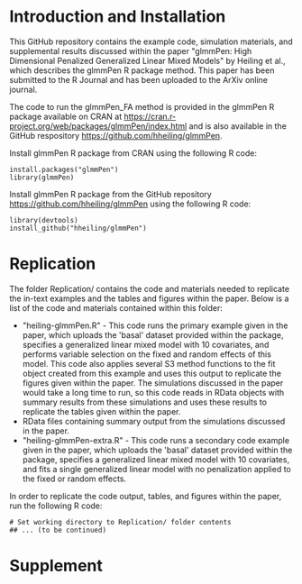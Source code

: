 # Introduction and Installation

This GitHub repository contains the example code, simulation materials, and supplemental results discussed within the paper "glmmPen: High Dimensional Penalized Generalized Linear Mixed Models" by Heiling et al., which describes the glmmPen R package method. This paper has been submitted to the R Journal and has been uploaded to the ArXiv online journal.

The code to run the glmmPen_FA method is provided in the glmmPen R package available on CRAN at https://cran.r-project.org/web/packages/glmmPen/index.html and is also available in the GitHub respository https://github.com/hheiling/glmmPen.

Install glmmPen R package from CRAN using the following R code:
```
install.packages("glmmPen")
library(glmmPen)
```

Install glmmPen R package from the GitHub repository https://github.com/hheiling/glmmPen using the following R code:
```
library(devtools)
install_github("hheiling/glmmPen")
```

# Replication

The folder Replication/ contains the code and materials needed to replicate the in-text examples and the tables and figures within the paper. Below is a list of the code and materials contained within this folder:

* "heiling-glmmPen.R" - This code runs the primary example given in the paper, which uploads the 'basal' dataset provided within the package, specifies a generalized linear mixed model with 10 covariates, and performs variable selection on the fixed and random effects of this model. This code also applies several S3 method functions to the fit object created from this example and uses this output to replicate the figures given within the paper. The simulations discussed in the paper would take a long time to run, so this code reads in RData objects with summary results from these simulations and uses these results to replicate the tables given within the paper.
* RData files containing summary output from the simulations discussed in the paper.
* "heiling-glmmPen-extra.R" - This code runs a secondary code example given in the paper, which uploads the 'basal' dataset provided within the package, specifies a generalized linear mixed model with 10 covariates, and fits a single generalized linear model with no penalization applied to the fixed or random effects.

In order to replicate the code output, tables, and figures within the paper, run the following R code:
```
# Set working directory to Replication/ folder contents
## ... (to be continued)
```

# Supplement
